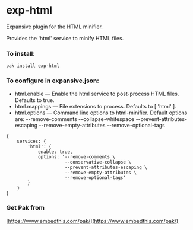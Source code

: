 exp-html
===

Expansive plugin for the HTML minifier.

Provides the 'html' service to minify HTML files.

### To install:

    pak install exp-html

### To configure in expansive.json:

* html.enable &mdash; Enable the html service to post-process HTML files. Defaults to true.
* html.mappings &mdash; File extensions to process. Defaults to [ 'html' ].
* html.options &mdash; Command line options to html-minifier. Default options are:
    --remove-comments --collapse-whitespace --prevent-attributes-escaping --remove-empty-attributes --remove-optional-tags

```
{
    services: {
        'html': {
            enable: true,
            options: '--remove-comments \
                      --conservative-collapse \
                      --prevent-attributes-escaping \
                      --remove-empty-attributes \
                      --remove-optional-tags'
        }
    }
}
```

### Get Pak from

[https://www.embedthis.com/pak/](https://www.embedthis.com/pak/)

